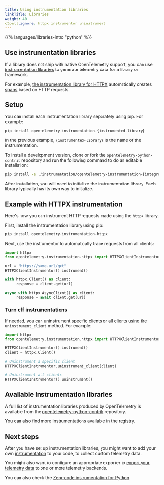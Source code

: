 ```yaml
---
title: Using instrumentation libraries
linkTitle: Libraries
weight: 40
cSpell:ignore: httpx instrumentor uninstrument
---
```


{{% languages/libraries-intro "python" %}}

## Use instrumentation libraries

If a library does not ship with native OpenTelemetry support, you can use
[instrumentation libraries](/docs/specs/otel/glossary/#instrumentation-library)
to generate telemetry data for a library or framework.

For example,
[the instrumentation library for HTTPX](https://pypi.org/project/opentelemetry-instrumentation-httpx/)
automatically creates [spans](/docs/concepts/signals/traces/#spans) based on
HTTP requests.

## Setup

You can install each instrumentation library separately using pip. For example:

```sh
pip install opentelemetry-instrumentation-{instrumented-library}
```

In the previous example, `{instrumented-library}` is the name of the
instrumentation.

To install a development version, clone or fork the
`opentelemetry-python-contrib` repository and run the following command to do an
editable installation:

```sh
pip install -e ./instrumentation/opentelemetry-instrumentation-{integration}
```

After installation, you will need to initialize the instrumentation library.
Each library typically has its own way to initialize.

## Example with HTTPX instrumentation

Here's how you can instrument HTTP requests made using the `httpx` library.

First, install the instrumentation library using pip:

```sh
pip install opentelemetry-instrumentation-httpx
```

Next, use the instrumentor to automatically trace requests from all clients:

```python
import httpx
from opentelemetry.instrumentation.httpx import HTTPXClientInstrumentor

url = "https://some.url/get"
HTTPXClientInstrumentor().instrument()

with httpx.Client() as client:
     response = client.get(url)

async with httpx.AsyncClient() as client:
     response = await client.get(url)
```

### Turn off instrumentations

If needed, you can uninstrument specific clients or all clients using the
`uninstrument_client` method. For example:

```python
import httpx
from opentelemetry.instrumentation.httpx import HTTPXClientInstrumentor

HTTPXClientInstrumentor().instrument()
client = httpx.Client()

# Uninstrument a specific client
HTTPXClientInstrumentor.uninstrument_client(client)

# Uninstrument all clients
HTTPXClientInstrumentor().uninstrument()
```

## Available instrumentation libraries

A full list of instrumentation libraries produced by OpenTelemetry is available
from the [opentelemetry-python-contrib][] repository.

You can also find more instrumentations available in the
[registry](/ecosystem/registry/?language=python&component=instrumentation).

## Next steps

After you have set up instrumentation libraries, you might want to add your own
[instrumentation](/docs/languages/python/instrumentation) to your code, to
collect custom telemetry data.

You might also want to configure an appropriate exporter to
[export your telemetry data](/docs/languages/python/exporters) to one or more
telemetry backends.

You can also check the
[Zero-code instrumentation for Python](/docs/zero-code/python/).

[opentelemetry-python-contrib]:
  https://github.com/open-telemetry/opentelemetry-python-contrib/tree/main/instrumentation#readme
